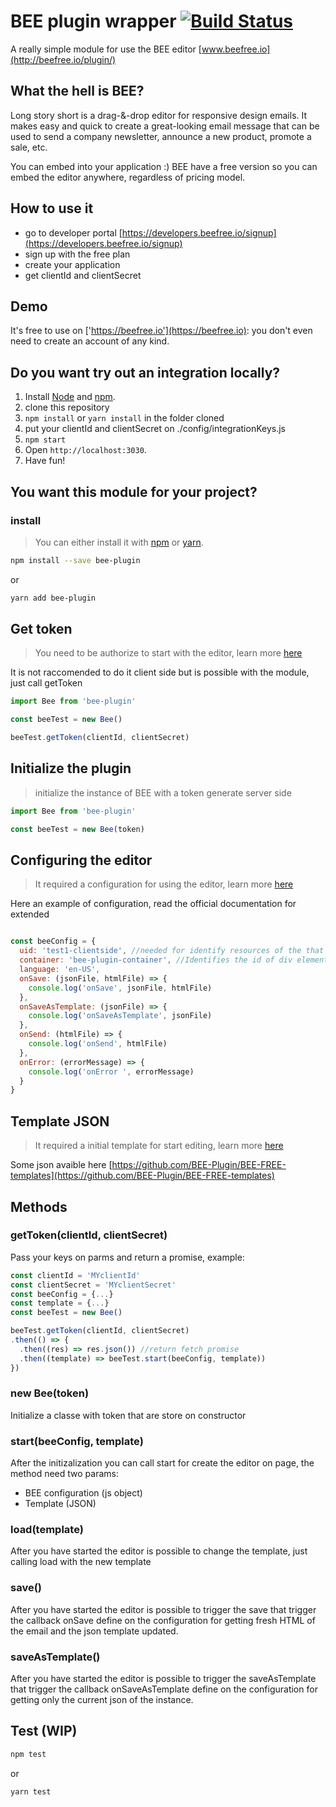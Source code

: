 # BEE plugin wrapper [![Build Status](https://travis-ci.org/samuv/bee-plugin.svg?branch=master)](https://travis-ci.org/samuv/bee-plugin.svg?branch=master)
A really simple module for use the BEE editor [www.beefree.io](http://beefree.io/plugin/)

## What the hell is BEE?
Long story short is a drag-&-drop editor for responsive design emails.
It makes easy and quick to create a great-looking email message that can be used to send a company newsletter, announce a new product, promote a sale, etc.

You can embed into your application :)
BEE have a free version so you can embed the editor anywhere, regardless of pricing model.

## How to use it

- go to developer portal [https://developers.beefree.io/signup](https://developers.beefree.io/signup)
- sign up with the free plan
- create your application
- get clientId and clientSecret

## Demo

It's free to use on ['https://beefree.io'](https://beefree.io): you don't even need to create an account of any kind.


## Do you want try out an integration locally?

1. Install [Node][node] and [npm][npm].
2. clone this repository
3. `npm install` or `yarn install` in the folder cloned
4. put your clientId and clientSecret on ./config/integrationKeys.js
5. `npm start`
6. Open `http://localhost:3030`.
7. Have fun!


## You want this module for your project?

### install

> You can either install it with [npm](https://nodejs.org) or [yarn](https://yarnpkg.com).

```sh
npm install --save bee-plugin
```
or
```sh
yarn add bee-plugin
```

## Get token
> You need to be authorize to start with the editor, learn more [here](http://help.beefree.io/hc/en-us/articles/202991192-Initializing-the-plugin)

It is not raccomended to do it client side but is possible with the module, just call getToken

```js
import Bee from 'bee-plugin'

const beeTest = new Bee()

beeTest.getToken(clientId, clientSecret)

```

## Initialize the plugin
> initialize the instance of BEE with a token generate server side

```js
import Bee from 'bee-plugin'

const beeTest = new Bee(token)

```

## Configuring the editor
> It required a configuration for using the editor, learn more [here](http://help.beefree.io/hc/en-us/articles/202991192-Initializing-the-plugin)

Here an example of configuration, read the official documentation for extended

```js

const beeConfig = {
  uid: 'test1-clientside', //needed for identify resources of the that user and billing stuff
  container: 'bee-plugin-container', //Identifies the id of div element that contains BEE Plugin
  language: 'en-US',
  onSave: (jsonFile, htmlFile) => {
    console.log('onSave', jsonFile, htmlFile)
  },
  onSaveAsTemplate: (jsonFile) => {
    console.log('onSaveAsTemplate', jsonFile)
  },
  onSend: (htmlFile) => {
    console.log('onSend', htmlFile)
  },
  onError: (errorMessage) => {
    console.log('onError ', errorMessage)
  }
}

```

## Template JSON
> It required a initial template for start editing, learn more [here](http://help.beefree.io/hc/en-us/articles/203135882-Sample-code-and-templates)

Some json avaible here  [https://github.com/BEE-Plugin/BEE-FREE-templates](https://github.com/BEE-Plugin/BEE-FREE-templates)

## Methods

### getToken(clientId, clientSecret)

Pass your keys on parms and return a promise, example:

```js
const clientId = 'MYclientId'
const clientSecret = 'MYclientSecret'
const beeConfig = {...}
const template = {...}
const beeTest = new Bee()

beeTest.getToken(clientId, clientSecret)
.then(() => {
  .then((res) => res.json()) //return fetch promise
  .then((template) => beeTest.start(beeConfig, template))
})

```

### new Bee(token)
Initialize a classe with token that are store on constructor

### start(beeConfig, template)
After the initizalization you can call start for create the editor on page, the method need two params:

- BEE configuration (js object)
- Template (JSON)

### load(template)
After you have started the editor is possible to change the template, just calling load with the new template

### save()
After you have started the editor is possible to trigger the save that trigger the callback onSave define on the configuration for getting fresh HTML of the email and the json template updated.

### saveAsTemplate()
After you have started the editor is possible to trigger the saveAsTemplate that trigger the callback onSaveAsTemplate define on the configuration for getting only the current json of the instance.


## Test (WIP)
```sh
npm test
```
or
```sh
yarn test
```


[node]: https://nodejs.org/en/
[npm]:  https://www.npmjs.com/
[yarn]: https://yarnpkg.com
